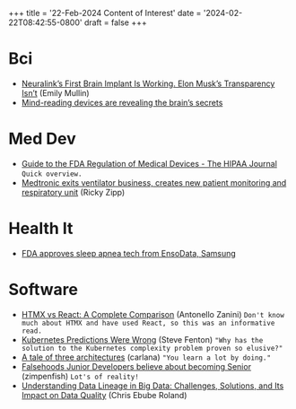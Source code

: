 +++
title = '22-Feb-2024 Content of Interest'
date = '2024-02-22T08:42:55-0800'
draft = false
+++


# Bci

-   [Neuralink’s First Brain Implant Is Working. Elon Musk’s Transparency Isn’t](https://www.wired.com/story/neuralink-brain-implant-elon-musk-transparency-first-patient-test-trial/) (Emily Mullin)
-   [Mind-reading devices are revealing the brain’s secrets](https://www.nature.com/articles/d41586-024-00481-2)


# Med Dev

-   [Guide to the FDA Regulation of Medical Devices - The HIPAA Journal](https://www.google.com/url?rct=j&sa=t&url=https://www.hipaajournal.com/fda-regulation-of-medical-devices/&ct=ga&cd=CAIyGjdmYTYyZTUxM2FiM2QxMmY6Y29tOmVuOlVT&usg=AOvVaw1a3mzjEa3BGCfyq88Oi9bs)
    `Quick overview.`
-   [Medtronic exits ventilator business, creates new patient monitoring and respiratory unit](https://www.medtechdive.com/news/medtronic-cut-ventilators-patient-monitoring/707881/) (Ricky Zipp)


# Health It

-   [FDA approves sleep apnea tech from EnsoData, Samsung](https://www.healthcareitnews.com/news/fda-approves-sleep-apnea-tech-ensodata-samsung)


# Software

-   [HTMX vs React: A Complete Comparison](https://semaphoreci.com/blog/htmx-react) (Antonello Zanini)
    `Don't know much about HTMX and have used React, so this was an informative read.`
-   [Kubernetes Predictions Were Wrong](https://thenewstack.io/kubernetes-predictions-were-wrong/) (Steve Fenton) `"Why has the solution to the Kubernetes complexity problem proven so elusive?"`
-   [A tale of three architectures](https://daverupert.com/2024/02/three-architectures/) (carlana)
    `"You learn a lot by doing."`
-   [Falsehoods Junior Developers believe about becoming Senior](https://vadimkravcenko.com/shorts/falsehoods-junior-developers-believe-about-becoming-senior/) (zimpenfish)
    `Lot's of reality!`
-   [Understanding Data Lineage in Big Data: Challenges, Solutions, and Its Impact on Data Quality](https://semaphoreci.com/blog/data-lineage-big-data) (Chris Ebube Roland)

